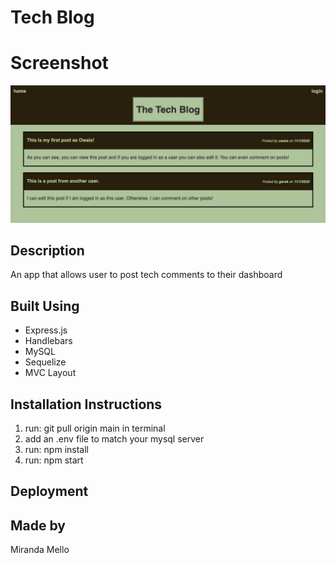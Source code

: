 # Tech Blog

# Screenshot
![webpage screenshot](./public/images/webpage-screenshot.png)

## Description
An app that allows user to post tech comments to their dashboard

## Built Using
* Express.js
* Handlebars
* MySQL
* Sequelize
* MVC Layout

## Installation Instructions
1. run: git pull origin main in terminal
2. add an .env file to match your mysql server
3. run: npm install
4. run: npm start

## Deployment

## Made by
Miranda Mello
